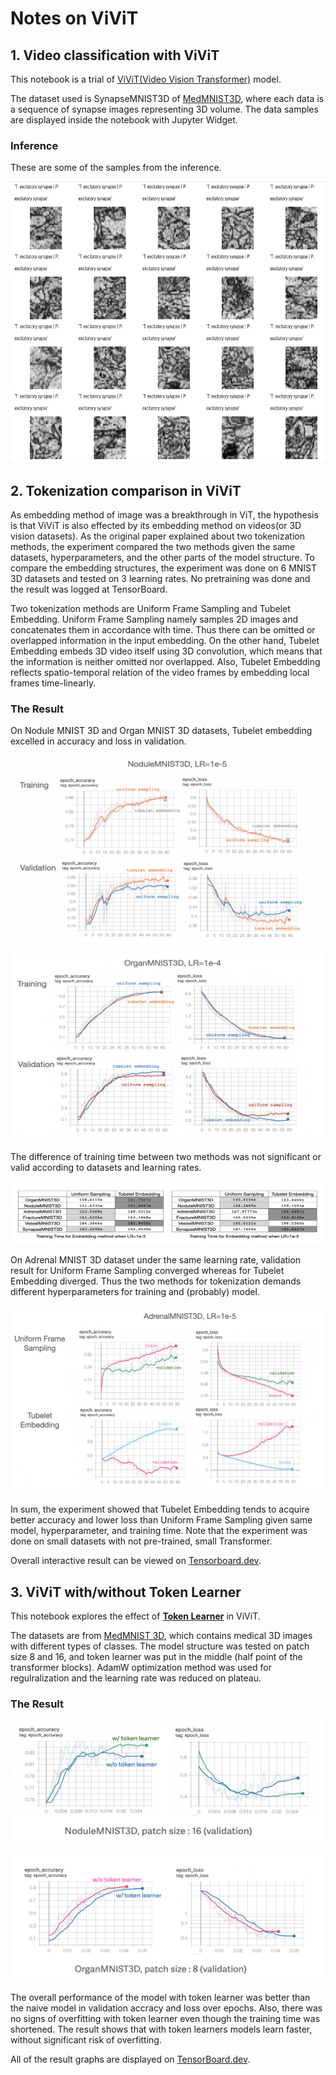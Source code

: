 # Notes on ViViT


## 1. Video classification with ViViT

This notebook is a trial of [ViViT(Video Vision Transformer)](https://arxiv.org/abs/2103.15691) model. 

The dataset used is SynapseMNIST3D of [MedMNIST3D](https://medmnist.com/), where each data is a sequence of synapse images representing 3D volume. The data samples are displayed inside the notebook with Jupyter Widget.

### Inference 

These are some of the samples from the inference.

<p align="center">
  <img width="700" height="450" src="/ViViT/img/synapse_test_sample.gif">
</p>


## 2. Tokenization comparison in ViViT 

As embedding method of image was a breakthrough in ViT, the hypothesis is that ViViT is also effected by its embedding method on videos(or 3D vision datasets). As the original paper explained about two tokenization methods, the experiment compared the two methods given the same datasets, hyperparameters, and the other parts of the model structure. To compare the embedding structures, the experiment was done on 6 MNIST 3D datasets and tested on 3 learning rates. No pretraining was done and the result was logged at TensorBoard. 

Two tokenization methods are Uniform Frame Sampling and Tubelet Embedding. Uniform Frame Sampling namely samples 2D images and concatenates them in accordance with time. Thus there can be omitted or overlapped information in the input embedding. On the other hand, Tubelet Embedding embeds 3D video itself using 3D convolution, which means that the information is neither omitted nor overlapped. Also, Tubelet Embedding reflects spatio-temporal relation of the video frames by embedding local frames time-linearly. 

### The Result

On Nodule MNIST 3D and Organ MNIST 3D datasets, Tubelet embedding excelled in accuracy and loss in validation.  

<p align="center">
  <img width="500" height="300" src="./ViViT/img/vivit-result-nodule.png">
</p>

<p align="center">
  <img width="500" height="300" src="./ViViT/img/vivit-result-organ.png">
</p>

The difference of training time between two methods was not significant or valid according to datasets and learning rates.

<p align="center">
  <img width="550" height="100" src="./ViViT/img/vivit-train-time.png">
</p>

On Adrenal MNIST 3D dataset under the same learning rate, validation result for Uniform Frame Sampling converged whereas for Tubelet Embedding diverged. Thus the two methods for tokenization demands different hyperparameters for training and (probably) model.  

<p align="center">
  <img width="500" height="300" src="./ViViT/img/vivit-result-adrenal.png">
</p>

In sum, the experiment showed that Tubelet Embedding tends to acquire better accuracy and lower loss than Uniform Frame Sampling given same model, hyperparameter, and training time. Note that the experiment was done on small datasets with not pre-trained, small Transformer. 

Overall interactive result can be viewed on [Tensorboard.dev](https://tensorboard.dev/experiment/PKs2SEeNQLO68B4tB7U8tg).


## 3. ViViT with/without Token Learner

This notebook explores the effect of [**Token Learner**](https://proceedings.neurips.cc/paper/2021/file/6a30e32e56fce5cf381895dfe6ca7b6f-Paper.pdf) in ViViT. 

The datasets are from [MedMNIST 3D](https://medmnist.com/), which contains medical 3D images with different types of classes. The model structure was tested on patch size 8 and 16, and token learner was put in the middle (half point of the transformer blocks). AdamW optimization method was used for regulralization and the learning rate was reduced on plateau.

### The Result

<p align="center">
  <img width="500" height="200" src="./ViViT/img/vivit_tl_nodulemnist3d.png">
</p>

<p align="center">
  <img width="500" height="200" src="./ViViT/img/vivit_tl_organmnist3d.png">
</p>

The overall performance of the model with token learner was better than the naive model in validation accracy and loss over epochs. Also, there was no signs of overfitting with token learner even though the training time was shortened. The result shows that with token learners models learn faster, without significant risk of overfitting.

All of the result graphs are displayed on [TensorBoard.dev](https://tensorboard.dev/experiment/nYVP58K4Q1GEuWLbkWBFow/). 

